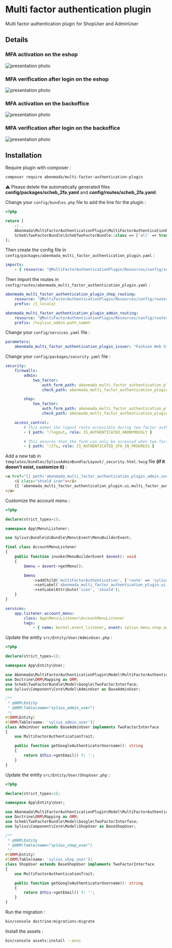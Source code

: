 <h1>Multi factor authentication plugin</h1>

<p>
    Multi factor authentication plugin for ShopUser and AdminUser
</p>

## Details

### MFA activation on the eshop
![presentation photo](https://github.com/ayman-benmada/Sylius-Multi-Factor-Authentication-Plugin/blob/main/src/Resources/public/image/presentation-1.png?raw=true)

### MFA verification after login on the eshop
![presentation photo](https://github.com/ayman-benmada/Sylius-Multi-Factor-Authentication-Plugin/blob/main/src/Resources/public/image/presentation-2.png?raw=true)

### MFA activation on the backoffice
![presentation photo](https://github.com/ayman-benmada/Sylius-Multi-Factor-Authentication-Plugin/blob/main/src/Resources/public/image/presentation-3.png?raw=true)

### MFA verification after login on the backoffice
![presentation photo](https://github.com/ayman-benmada/Sylius-Multi-Factor-Authentication-Plugin/blob/main/src/Resources/public/image/presentation-4.png?raw=true)

## Installation

Require plugin with composer :

```bash
composer require abenmada/multi-factor-authentication-plugin
```

⚠️  Please delete the automatically generated files **config/packages/scheb_2fa.yaml** and **config/routes/scheb_2fa.yaml**.

Change your `config/bundles.php` file to add the line for the plugin :

```php
<?php

return [
    //..
    Abenmada\MultiFactorAuthenticationPlugin\MultiFactorAuthenticationPlugin::class => ['all' => true],
    Scheb\TwoFactorBundle\SchebTwoFactorBundle::class => ['all' => true],
];
```

Then create the config file in `config/packages/abenmada_multi_factor_authentication_plugin.yaml` :

```yaml
imports:
    - { resource: "@MultiFactorAuthenticationPlugin/Resources/config/services.yaml" }
```

Then import the routes in `config/routes/abenmada_multi_factor_authentication_plugin.yaml` :

```yaml
abenmada_multi_factor_authentication_plugin_shop_routing:
    resource: "@MultiFactorAuthenticationPlugin/Resources/config/routes/sylius_shop.yaml"
    prefix: /{_locale}

abenmada_multi_factor_authentication_plugin_admin_routing:
    resource: "@MultiFactorAuthenticationPlugin/Resources/config/routes/sylius_admin.yaml"
    prefix: /%sylius_admin.path_name%
```

Change your `config/services.yaml` file :

```yaml
parameters:
    abenmada_multi_factor_authentication_plugin_issuer: "Fashion Web Store" # Issuer name used in QR code
```

Change your `config/packages/security.yaml` file :

```yaml
security:
    firewalls:
        admin:
            two_factor:
                auth_form_path: abenmada_multi_factor_authentication_plugin_admin_user_login
                check_path: abenmada_multi_factor_authentication_plugin_admin_user_login_check

        shop:
            two_factor:
                auth_form_path: abenmada_multi_factor_authentication_plugin_shop_user_login
                check_path: abenmada_multi_factor_authentication_plugin_shop_user_login_check

    access_control:
        # This makes the logout route accessible during two-factor authentication. Allows the user to cancel two-factor authentication, if they need to.
        - { path: ^/logout, role: IS_AUTHENTICATED_ANONYMOUSLY }

        # This ensures that the form can only be accessed when two-factor authentication is in progress.
        - { path: ^/2fa, role: IS_AUTHENTICATED_2FA_IN_PROGRESS }
```

Add a new tab in `templates/bundles/SyliusAdminBundle/Layout/_security.html.twig` file **(if it doesn't exist, customize it)** :

```html
<a href="{{ path('abenmada_multi_factor_authentication_plugin_admin_user_enable', {'id': app.user.id}) }}" class="item">
    <i class="shield icon"></i>
    {{ 'abenmada_multi_factor_authentication_plugin.ui.multi_factor_authentication'|trans }}
</a>
```

Customize the account menu : 

```php
<?php

declare(strict_types=1);

namespace App\Menu\Listener;

use Sylius\Bundle\UiBundle\Menu\Event\MenuBuilderEvent;

final class AccountMenuListener
{
    public function invoke(MenuBuilderEvent $event): void
    {
        $menu = $event->getMenu();

        $menu
            ->addChild('multiFactorAuthentication', ['route' => 'sylius_shop_account_abenmada_multi_factor_authentication_plugin_shop_user_enable'])
            ->setLabel('abenmada_multi_factor_authentication_plugin.ui.multi_factor_authentication')
            ->setLabelAttribute('icon', 'shield');
    }
}
```

```yaml
services:
    app.listener.account_menu:
        class: App\Menu\Listener\AccountMenuListener
        tags:
            - { name: kernel.event_listener, event: sylius.menu.shop.account, method: invoke }
```

Update the entity `src/Entity/User/AdminUser.php` :

```php
<?php

declare(strict_types=1);

namespace App\Entity\User;

use Abenmada\MultiFactorAuthenticationPlugin\Model\MultiFactorAuthenticationTrait;
use Doctrine\ORM\Mapping as ORM;
use Scheb\TwoFactorBundle\Model\Google\TwoFactorInterface;
use Sylius\Component\Core\Model\AdminUser as BaseAdminUser;

/**
 * @ORM\Entity
 * @ORM\Table(name="sylius_admin_user")
 */
#[ORM\Entity]
#[ORM\Table(name: 'sylius_admin_user')]
class AdminUser extends BaseAdminUser implements TwoFactorInterface
{
    use MultiFactorAuthenticationTrait;

    public function getGoogleAuthenticatorUsername(): string
    {
        return $this->getEmail() ?: '';
    }
}
```

Update the entity `src/Entity/User/ShopUser.php` :

```php
<?php

declare(strict_types=1);

namespace App\Entity\User;

use Abenmada\MultiFactorAuthenticationPlugin\Model\MultiFactorAuthenticationTrait;
use Doctrine\ORM\Mapping as ORM;
use Scheb\TwoFactorBundle\Model\Google\TwoFactorInterface;
use Sylius\Component\Core\Model\ShopUser as BaseShopUser;

/**
 * @ORM\Entity
 * @ORM\Table(name="sylius_shop_user")
 */
#[ORM\Entity]
#[ORM\Table(name: 'sylius_shop_user')]
class ShopUser extends BaseShopUser implements TwoFactorInterface
{
    use MultiFactorAuthenticationTrait;

    public function getGoogleAuthenticatorUsername(): string
    {
        return $this->getEmail() ?: '';
    }
}
```

Run the migration :

 ```bash
bin/console doctrine:migrations:migrate
```

Install the assets :

```bash
bin/console assets:install --ansi
```

